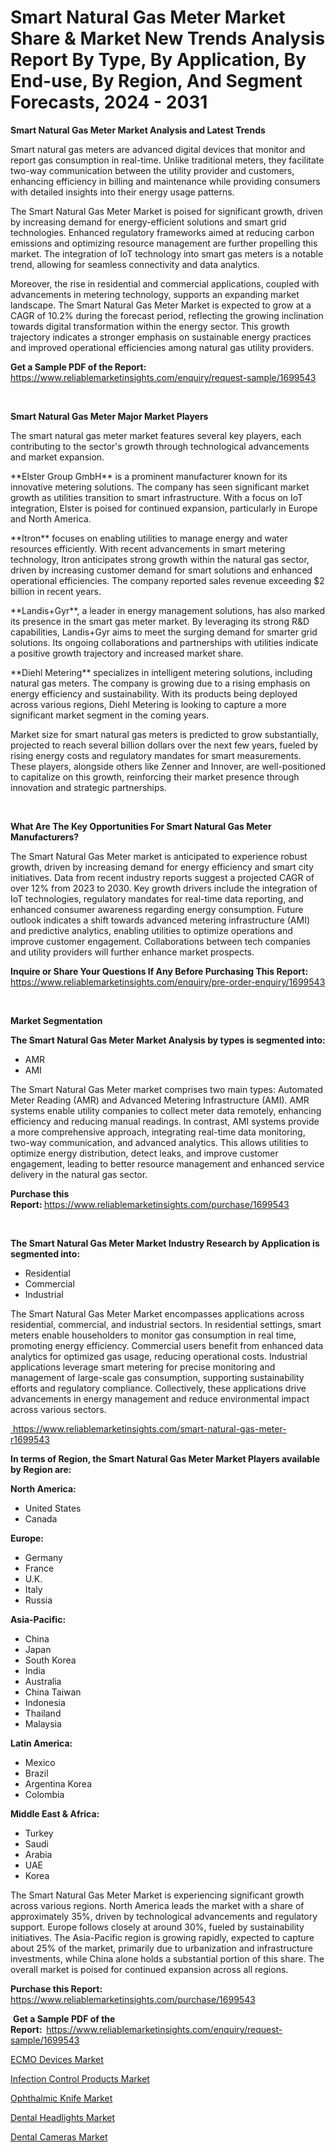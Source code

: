<p><h1>Smart Natural Gas Meter Market Share & Market New Trends Analysis Report By Type, By Application, By End-use, By Region, And Segment Forecasts, 2024 - 2031</h1></p><p><strong>Smart Natural Gas Meter Market Analysis and Latest Trends</strong></p>
<p><p>Smart natural gas meters are advanced digital devices that monitor and report gas consumption in real-time. Unlike traditional meters, they facilitate two-way communication between the utility provider and customers, enhancing efficiency in billing and maintenance while providing consumers with detailed insights into their energy usage patterns. </p><p>The Smart Natural Gas Meter Market is poised for significant growth, driven by increasing demand for energy-efficient solutions and smart grid technologies. Enhanced regulatory frameworks aimed at reducing carbon emissions and optimizing resource management are further propelling this market. The integration of IoT technology into smart gas meters is a notable trend, allowing for seamless connectivity and data analytics. </p><p>Moreover, the rise in residential and commercial applications, coupled with advancements in metering technology, supports an expanding market landscape. The Smart Natural Gas Meter Market is expected to grow at a CAGR of 10.2% during the forecast period, reflecting the growing inclination towards digital transformation within the energy sector. This growth trajectory indicates a stronger emphasis on sustainable energy practices and improved operational efficiencies among natural gas utility providers.</p></p>
<p><strong>Get a Sample PDF of the Report:&nbsp;</strong> <a href="https://www.reliablemarketinsights.com/enquiry/request-sample/1699543?utm_campaign=1584&utm_medium=2&utm_source=Github&utm_content=ia&utm_term=20102024&utm_id=smart-natural-gas-meter">https://www.reliablemarketinsights.com/enquiry/request-sample/1699543</a></p>
<p>&nbsp;</p>
<p><strong>Smart Natural Gas Meter Major Market Players</strong></p>
<p><p>The smart natural gas meter market features several key players, each contributing to the sector's growth through technological advancements and market expansion. </p><p>**Elster Group GmbH** is a prominent manufacturer known for its innovative metering solutions. The company has seen significant market growth as utilities transition to smart infrastructure. With a focus on IoT integration, Elster is poised for continued expansion, particularly in Europe and North America.</p><p>**Itron** focuses on enabling utilities to manage energy and water resources efficiently. With recent advancements in smart metering technology, Itron anticipates strong growth within the natural gas sector, driven by increasing customer demand for smart solutions and enhanced operational efficiencies. The company reported sales revenue exceeding $2 billion in recent years.</p><p>**Landis+Gyr**, a leader in energy management solutions, has also marked its presence in the smart gas meter market. By leveraging its strong R&D capabilities, Landis+Gyr aims to meet the surging demand for smarter grid solutions. Its ongoing collaborations and partnerships with utilities indicate a positive growth trajectory and increased market share.</p><p>**Diehl Metering** specializes in intelligent metering solutions, including natural gas meters. The company is growing due to a rising emphasis on energy efficiency and sustainability. With its products being deployed across various regions, Diehl Metering is looking to capture a more significant market segment in the coming years.</p><p>Market size for smart natural gas meters is predicted to grow substantially, projected to reach several billion dollars over the next few years, fueled by rising energy costs and regulatory mandates for smart measurements. These players, alongside others like Zenner and Innover, are well-positioned to capitalize on this growth, reinforcing their market presence through innovation and strategic partnerships.</p></p>
<p>&nbsp;</p>
<p><strong>What Are The Key Opportunities For Smart Natural Gas Meter Manufacturers?</strong></p>
<p><p>The Smart Natural Gas Meter market is anticipated to experience robust growth, driven by increasing demand for energy efficiency and smart city initiatives. Data from recent industry reports suggest a projected CAGR of over 12% from 2023 to 2030. Key growth drivers include the integration of IoT technologies, regulatory mandates for real-time data reporting, and enhanced consumer awareness regarding energy consumption. Future outlook indicates a shift towards advanced metering infrastructure (AMI) and predictive analytics, enabling utilities to optimize operations and improve customer engagement. Collaborations between tech companies and utility providers will further enhance market prospects.</p></p>
<p><strong>Inquire or Share Your Questions If Any Before Purchasing This Report:</strong> <a href="https://www.reliablemarketinsights.com/enquiry/pre-order-enquiry/1699543?utm_campaign=1584&utm_medium=2&utm_source=Github&utm_content=ia&utm_term=20102024&utm_id=smart-natural-gas-meter">https://www.reliablemarketinsights.com/enquiry/pre-order-enquiry/1699543</a></p>
<p>&nbsp;</p>
<p><strong>Market Segmentation</strong></p>
<p><strong>The Smart Natural Gas Meter Market Analysis by types is segmented into:</strong></p>
<p><ul><li>AMR</li><li>AMI</li></ul></p>
<p><p>The Smart Natural Gas Meter market comprises two main types: Automated Meter Reading (AMR) and Advanced Metering Infrastructure (AMI). AMR systems enable utility companies to collect meter data remotely, enhancing efficiency and reducing manual readings. In contrast, AMI systems provide a more comprehensive approach, integrating real-time data monitoring, two-way communication, and advanced analytics. This allows utilities to optimize energy distribution, detect leaks, and improve customer engagement, leading to better resource management and enhanced service delivery in the natural gas sector.</p></p>
<p><strong>Purchase this Report:&nbsp;</strong><a href="https://www.reliablemarketinsights.com/purchase/1699543?utm_campaign=1584&utm_medium=2&utm_source=Github&utm_content=ia&utm_term=20102024&utm_id=smart-natural-gas-meter">https://www.reliablemarketinsights.com/purchase/1699543</a></p>
<p>&nbsp;</p>
<p><strong>The Smart Natural Gas Meter Market Industry Research by Application is segmented into:</strong></p>
<p><ul><li>Residential</li><li>Commercial</li><li>Industrial</li></ul></p>
<p><p>The Smart Natural Gas Meter Market encompasses applications across residential, commercial, and industrial sectors. In residential settings, smart meters enable householders to monitor gas consumption in real time, promoting energy efficiency. Commercial users benefit from enhanced data analytics for optimized gas usage, reducing operational costs. Industrial applications leverage smart metering for precise monitoring and management of large-scale gas consumption, supporting sustainability efforts and regulatory compliance. Collectively, these applications drive advancements in energy management and reduce environmental impact across various sectors.</p></p>
<p><a href="https://www.reliablemarketinsights.com/smart-natural-gas-meter-r1699543?utm_campaign=1584&utm_medium=2&utm_source=Github&utm_content=ia&utm_term=20102024&utm_id=smart-natural-gas-meter">&nbsp;https://www.reliablemarketinsights.com/smart-natural-gas-meter-r1699543</a></p>
<p><strong>In terms of Region, the Smart Natural Gas Meter Market Players available by Region are:</strong></p>
<p>
    <p> <strong> North America: </strong>
        <ul>
            <li>United States</li>
            <li>Canada</li>
        </ul>
        </p> 
    <p> <strong> Europe: </strong>
        <ul>
            <li>Germany</li>
            <li>France</li>
            <li>U.K.</li>
            <li>Italy</li>
            <li>Russia</li>
        </ul>
        </p> 
    <p> <strong> Asia-Pacific: </strong>
        <ul>
            <li>China</li>
            <li>Japan</li>
            <li>South Korea</li>
            <li>India</li>
            <li>Australia</li>
            <li>China Taiwan</li>
            <li>Indonesia</li>
            <li>Thailand</li>
            <li>Malaysia</li>
        </ul>
        </p> 
    <p> <strong> Latin America: </strong>
        <ul>
            <li>Mexico</li>
            <li>Brazil</li>
            <li>Argentina Korea</li>
            <li>Colombia</li>
        </ul>
        </p> 
    <p> <strong> Middle East & Africa: </strong>
        <ul>
            <li>Turkey</li>
            <li>Saudi</li>
            <li>Arabia</li>
            <li>UAE</li>
            <li>Korea</li>
        </ul>
    </p>
    </p>
<p><p>The Smart Natural Gas Meter Market is experiencing significant growth across various regions. North America leads the market with a share of approximately 35%, driven by technological advancements and regulatory support. Europe follows closely at around 30%, fueled by sustainability initiatives. The Asia-Pacific region is growing rapidly, expected to capture about 25% of the market, primarily due to urbanization and infrastructure investments, while China alone holds a substantial portion of this share. The overall market is poised for continued expansion across all regions.</p></p>
<p><strong>Purchase this Report: </strong><a href="https://www.reliablemarketinsights.com/purchase/1699543?utm_campaign=1584&utm_medium=2&utm_source=Github&utm_content=ia&utm_term=20102024&utm_id=smart-natural-gas-meter">https://www.reliablemarketinsights.com/purchase/1699543</a></p>
<p>&nbsp;<strong>Get a Sample PDF of the Report:&nbsp;&nbsp;</strong><a href="https://www.reliablemarketinsights.com/enquiry/request-sample/1699543?utm_campaign=1584&utm_medium=2&utm_source=Github&utm_content=ia&utm_term=20102024&utm_id=smart-natural-gas-meter">https://www.reliablemarketinsights.com/enquiry/request-sample/1699543</a></p>
<p><strong></strong></p>
<p><p><a href="https://www.linkedin.com/pulse/ecmo-devices-market-segmentation-in-depth-analysis-adultneonatalpediatric-ledoe?utm_campaign=1584&utm_medium=2&utm_source=Github&utm_content=ia&utm_term=20102024&utm_id=smart-natural-gas-meter">ECMO Devices Market</a></p><p><a href="https://www.linkedin.com/pulse/infection-control-products-market-research-report-forecast-eb88e?utm_campaign=1584&utm_medium=2&utm_source=Github&utm_content=ia&utm_term=20102024&utm_id=smart-natural-gas-meter">Infection Control Products Market</a></p><p><a href="https://www.linkedin.com/pulse/global-ophthalmic-knife-market-analysis-trends-forecasts-tepde?utm_campaign=1584&utm_medium=2&utm_source=Github&utm_content=ia&utm_term=20102024&utm_id=smart-natural-gas-meter">Ophthalmic Knife Market</a></p><p><a href="https://www.linkedin.com/pulse/dental-headlights-market-matrix-applications-types-cagr-growth-lsbee?utm_campaign=1584&utm_medium=2&utm_source=Github&utm_content=ia&utm_term=20102024&utm_id=smart-natural-gas-meter">Dental Headlights Market</a></p><p><a href="https://www.linkedin.com/pulse/decoding-dental-cameras-market-signals-growth-algorithms-ejdce?utm_campaign=1584&utm_medium=2&utm_source=Github&utm_content=ia&utm_term=20102024&utm_id=smart-natural-gas-meter">Dental Cameras Market</a></p></p>
